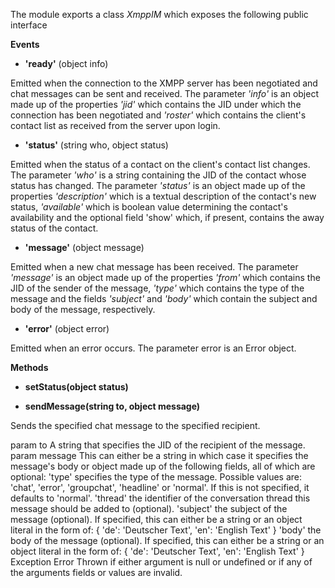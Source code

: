 
The module exports a class *XmppIM* which exposes the following public interface

**Events**

 - **'ready'** (object info)
 
 Emitted when the connection to the XMPP server has been negotiated and chat
 messages can be sent and received. The parameter *'info'* is an object made up of
 the properties *'jid'* which contains the JID under which the connection has been
 negotiated and *'roster'* which contains the client's contact list as received
 from the server upon login.
 
 - **'status'** (string who, object status)
 
 Emitted when the status of a contact on the client's contact list changes. The
 parameter *'who'* is a string containing the JID of the contact whose status
 has changed. The parameter *'status'* is an object made up of the properties
 *'description'* which is a textual description of the contact's new status,
 *'available'* which is boolean value determining the contact's availability and
 the optional field 'show' which, if present, contains the away status of the
 contact.
 
 - **'message'** (object message)
 
 Emitted when a new chat message has been received. The parameter *'message'* is
 an object made up of the properties *'from'* which contains the JID of the sender
 of the message, *'type'* which contains the type of the message and the fields
 *'subject'* and *'body'* which contain the subject and body of the message,
 respectively.
 
 - **'error'** (object error)
 
 Emitted when an error occurs. The parameter error is an Error object.
 
 
**Methods**

- **setStatus(object status)**

- **sendMessage(string to, object message)**

 Sends the specified chat message to the specified recipient.
  
 param to
  A string that specifies the JID of the recipient of the message.
 param message
  This can either be a string in which case it specifies the message's
  body or object made up of the following fields, all of which are optional:
   'type'     specifies the type of the message. Possible values are:
              'chat', 'error', 'groupchat', 'headline' or 'normal'. If this
              is not specified, it defaults to 'normal'.
   'thread'   the identifier of the conversation thread this message should
              be added to (optional).
   'subject'  the subject of the message (optional). If specified, this can
              either be a string or an object literal in the form of:
              {
                'de': 'Deutscher Text',
                'en': 'English Text'
              }
   'body'     the body of the message (optional). If specified, this can
              either be a string or an object literal in the form of:
              {
                'de': 'Deutscher Text',
                'en': 'English Text'
              }
 Exception Error
  Thrown if either argument is null or undefined or if any of the
  arguments fields or values are invalid.

